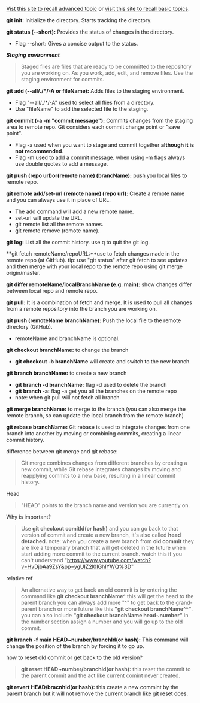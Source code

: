 [Vist this site to recall advanced topic](https://learngitbranching.js.org/) or [visit this site to recall basic topics](https://www.w3schools.com/git/default.asp?remote=github).


**git init:** Initialize the directory. Starts tracking the directory.

**git status (--short):** Provides the status of changes in the directory.

- Flag --short: Gives a concise output to the status.

***Staging environment***
> Staged files are files that are ready to be committed to the repository you are working on. As you work, add, edit, and remove files. Use the staging environment for commits.

**git add (--all/./\*/-A or fileName):** Adds files to the staging environment.
- Flag "--all/./\*/-A" used to select all flies from a directory.
- Use "fileName" to add the selected file to the staging.


**git commit (-a -m "commit message"):** Commits changes from the staging area to remote repo. Git considers each commit change point or "save point".
- Flag -a used when you want to stage and commit together **although it is not recommended**.
- Flag -m used to add a commit message. when using -m flags always use double quotes to add a message.


**git push (repo url)or(remote name) (brancName):** push you local files to remote repo.


**git remote add/set-url (remote name) (repo url):** Create a remote name and you can always use it in place of URL.
- The add command will add a new remote name.
- set-url will update the URL.
- git remote list all the remote names.
- git remote remove (remote name).


**git log:** List all the commit history. use q to quit the git log.

**git fetch remoteName/repoURL:**use to fetch changes made in the remote repo (at GitHub).
tip: use "git status" after git fetch to see updates and then merge with your local repo to the remote repo using git merge origin/master.

**git differ remoteName/localBranchName (e.g. main):** show changes differ between local repo and remote repo.

**git pull:** It is a combination of fetch and merge. It is used to pull all changes from a remote repository into the branch you are working on.

**git push (remoteName branchName):** Push the local file to the remote directory (GitHub).
- remoteName and branchName is optional.


**git checkout branchName:** to change the branch
- **git checkout -b branchName** will create and switch to the new branch.


**git branch branchName:** to create a new branch
- **git branch -d branchName:** flag -d used to delete the branch
- **git branch -a:** flag -a get you all the branches on the remote repo
- note: when git pull will not fetch all branch

**git merge branchName:** to merge to the branch (you can also merge the remote branch, so can update the local branch from the remote branch)


**git rebase branchName:** Git rebase is used to integrate changes from one branch into another by moving or combining commits, creating a linear commit history.


difference between git merge and git rebase:
> Git merge combines changes from different branches by creating a new commit, while Git rebase integrates changes by moving and reapplying commits to a new base, resulting in a linear commit history.


Head
> "HEAD" points to the branch name and version you are currently on.


Why is important?
> Use **git checkout comitId(or hash)** and you can go back to that version of commit and create a new branch, it's also called **head detached.**
note: when you create a new branch from **old commit** they are like a temporary branch that will get deleted in the future when start adding more commit to the current branch. watch this if you can't understand "https://www.youtube.com/watch?v=HvDjbAa9ZsY&pp=ygUIZ2l0IGhlYWQ%3D"


relative ref
> An alternative way to get back an old commit is by entering the command like **git checkout branchName^** this will get the head to the parent branch you can always add more "^" to get back to the grand-parent branch or more future like this **"git checkout branchName^^"**. you can also include **"git checkout branchName head~number"** in the number section assign a number and you will go up to the old commit.


**git branch -f main HEAD~number/branchId(or hash):** This command will change the position of the branch by forcing it to go up.


how to reset old commit or get back to the old version?
> **git reset HEAD~number/branchId(or hash):** this reset the commit to the parent commit and the act like current comint never created.


**git revert HEAD/bracnhId(or hash):** this create a new commint by the parent branch but it will not remove the current branch like git reset does.
